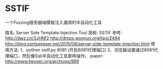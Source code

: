 # SSTIF
   一个Fuzzing服务器端模板注入漏洞的半自动化工具

取名: Server Side Template Injection Tool
简称: SSTIF
参考:
http://dwz.cn/3JHNf2
http://drops.wooyun.org/tips/2494
http://blog.portswigger.net/2015/08/server-side-template-injection.html
使用方法:
    1、python ssitf.py 8081 (开启8081代理端口)
    2、浏览器设置通过8081代理端口，然后像Sqli半自动化工具那样操作。
paper:
http://www.heysec.org/archives/969
